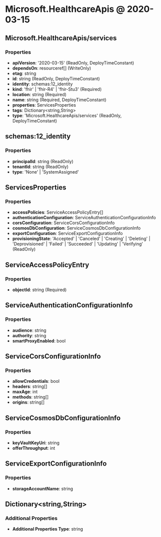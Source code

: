 # Microsoft.HealthcareApis @ 2020-03-15

## Microsoft.HealthcareApis/services
### Properties
* **apiVersion**: '2020-03-15' (ReadOnly, DeployTimeConstant)
* **dependsOn**: resourceref[] (WriteOnly)
* **etag**: string
* **id**: string (ReadOnly, DeployTimeConstant)
* **identity**: schemas:12_identity
* **kind**: 'fhir' | 'fhir-R4' | 'fhir-Stu3' (Required)
* **location**: string (Required)
* **name**: string (Required, DeployTimeConstant)
* **properties**: ServicesProperties
* **tags**: Dictionary<string,String>
* **type**: 'Microsoft.HealthcareApis/services' (ReadOnly, DeployTimeConstant)

## schemas:12_identity
### Properties
* **principalId**: string (ReadOnly)
* **tenantId**: string (ReadOnly)
* **type**: 'None' | 'SystemAssigned'

## ServicesProperties
### Properties
* **accessPolicies**: ServiceAccessPolicyEntry[]
* **authenticationConfiguration**: ServiceAuthenticationConfigurationInfo
* **corsConfiguration**: ServiceCorsConfigurationInfo
* **cosmosDbConfiguration**: ServiceCosmosDbConfigurationInfo
* **exportConfiguration**: ServiceExportConfigurationInfo
* **provisioningState**: 'Accepted' | 'Canceled' | 'Creating' | 'Deleting' | 'Deprovisioned' | 'Failed' | 'Succeeded' | 'Updating' | 'Verifying' (ReadOnly)

## ServiceAccessPolicyEntry
### Properties
* **objectId**: string (Required)

## ServiceAuthenticationConfigurationInfo
### Properties
* **audience**: string
* **authority**: string
* **smartProxyEnabled**: bool

## ServiceCorsConfigurationInfo
### Properties
* **allowCredentials**: bool
* **headers**: string[]
* **maxAge**: int
* **methods**: string[]
* **origins**: string[]

## ServiceCosmosDbConfigurationInfo
### Properties
* **keyVaultKeyUri**: string
* **offerThroughput**: int

## ServiceExportConfigurationInfo
### Properties
* **storageAccountName**: string

## Dictionary<string,String>
### Additional Properties
* **Additional Properties Type**: string

